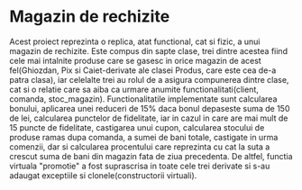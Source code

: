 # Magazin de rechizite

Acest proiect reprezinta o replica, atat functional, cat si fizic, a unui magazin de rechizite. Este compus din sapte clase, trei dintre acestea fiind cele mai intalnite produse care se gasesc in orice magazin de acest fel(Ghiozdan, Pix si Caiet-derivate ale clasei Produs, care este cea de-a patra clasa), iar celelalte trei au rolul de a asigura compunerea dintre clase, cat si o relatie care sa aiba ca urmare anumite functionalitati(client, comanda, stoc_magazin). 
Functionalitatile implementate sunt calcularea bonului, aplicarea unei reduceri de 15% daca bonul depaseste suma de 150 de lei, calcularea punctelor de fidelitate, iar in cazul in care are mai mult de 15 puncte de fidelitate, castigarea unui cupon, calcularea stocului de produse ramas dupa comanda, a sumei de bani totale, castigate in urma comenzii, dar si calcularea procentului care reprezinta cu cat la suta a crescut suma de bani din magazin fata de ziua precedenta. De altfel, functia virtuala "promotie" a fost suprascrisa in toate cele trei derivate si s-au adaugat exceptiile si clonele(constructorii virtuali).

